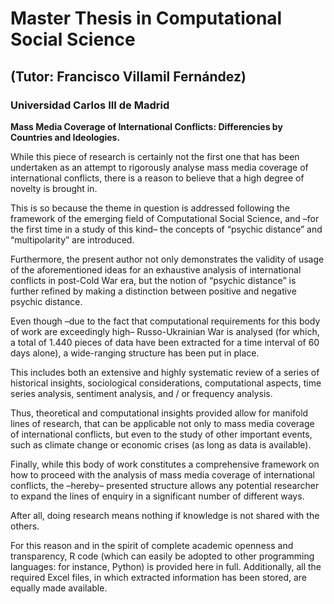 # Master Thesis in Computational Social Science
## (Tutor: Francisco Villamil Fernández)
### Universidad Carlos III de Madrid

**Mass Media Coverage of International Conflicts: Differencies by Countries and Ideologies.**

While this piece of research is certainly not the first one that has been undertaken as an attempt to rigorously analyse mass media coverage of international conflicts, there is a reason to believe that a high degree of novelty is brought in.

This is so because the theme in question is addressed following the framework of the emerging field of Computational Social Science, and –for the first time in a study of this kind– the concepts of “psychic distance” and “multipolarity” are introduced.

Furthermore, the present author not only demonstrates the validity of usage of the aforementioned ideas for an exhaustive analysis of international conflicts in post-Cold War era, but the notion of “psychic distance” is further refined by making a distinction between positive and negative psychic distance.

Even though –due to the fact that computational requirements for this body of work are exceedingly high– Russo-Ukrainian War is analysed (for which, a total of 1.440 pieces of data have been extracted for a time interval of 60 days alone), a wide-ranging structure has been put in place.

This includes both an extensive and highly systematic review of a series of historical insights, sociological considerations, computational aspects, time series analysis, sentiment analysis, and / or frequency analysis.

Thus, theoretical and computational insights provided allow for manifold lines of research, that can be applicable not only to mass media coverage of international conflicts, but even to the study of other important events, such as climate change or economic crises (as long as data is available).

Finally, while this body of work constitutes a comprehensive framework on how to proceed with the analysis of mass media coverage of international conflicts, the –hereby– presented structure allows any potential researcher to expand the lines of enquiry in a significant number of different ways.

After all, doing research means nothing if knowledge is not shared with the others.

For this reason and in the spirit of complete academic openness and transparency, R code (which can easily be adopted to other programming languages: for instance, Python) is provided here in full. Additionally, all the required Excel files, in which extracted information has been stored, are equally made available.

